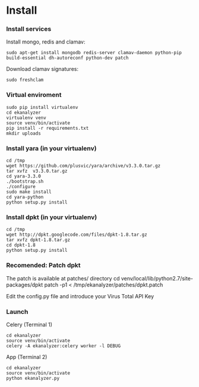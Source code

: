 Install
=======



### Install services

Install mongo, redis and clamav:

~~~
sudo apt-get install mongodb redis-server clamav-daemon python-pip build-essential dh-autoreconf python-dev patch
~~~

Download clamav signatures:

~~~
sudo freshclam
~~~


### Virtual enviroment


~~~
sudo pip install virtualenv
cd ekanalyzer
virtualenv venv
source venv/bin/activate
pip install -r requirements.txt
mkdir uploads
~~~

### Install yara (in your virtualenv)

~~~
cd /tmp
wget https://github.com/plusvic/yara/archive/v3.3.0.tar.gz
tar xvfz  v3.3.0.tar.gz
cd yara-3.3.0
./bootstrap.sh
./configure
sudo make install
cd yara-python
python setup.py install
~~~

### Install dpkt (in your virtualenv)

~~~
cd /tmp
wget http://dpkt.googlecode.com/files/dpkt-1.8.tar.gz
tar xvfz dpkt-1.8.tar.gz
cd dpkt-1.8
python setup.py install
~~~


### Recomended: Patch dpkt

The patch is available at patches/ directory
cd venv/local/lib/python2.7/site-packages/dpkt
patch -p1 < /tmp/ekanalyzer/patches/dpkt.patch 




Edit the config.py file and introduce your Virus Total API Key


### Launch

Celery (Terminal 1)

~~~
cd ekanalyzer
source venv/bin/activate
celery -A ekanalyzer:celery worker -l DEBUG
~~~


App (Terminal 2)

~~~
cd ekanalyzer
source venv/bin/activate
python ekanalyzer.py 
~~~





